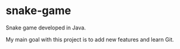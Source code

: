 # snake-game
Snake game developed in Java.

My main goal with this project is to add new features and learn Git.
